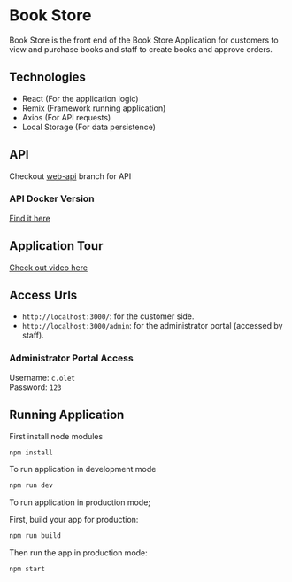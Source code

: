 # Book Store

Book Store is the front end of the Book Store Application for customers to view and purchase books and staff to create books and approve orders.

## Technologies

- React (For the application logic)
- Remix (Framework running application)
- Axios (For API requests)
- Local Storage (For data persistence)

## API
Checkout [web-api](https://github.com/charlitrix/book-store/tree/web-api) branch for API
### API Docker Version
[Find it here](https://hub.docker.com/r/charlitrix/book-store-api)

## Application Tour

[Check out video here ](https://youtu.be/VZa_RDf-40o)

## Access Urls

- `http://localhost:3000/`: for the customer side.
- `http://localhost:3000/admin`: for the administrator portal (accessed by staff).

### Administrator Portal Access

Username: `c.olet`  
Password: `123`

## Running Application

First install node modules

```sh
npm install
```

To run application in development mode

```sh
npm run dev
```

To run application in production mode;

First, build your app for production:

```sh
npm run build
```

Then run the app in production mode:

```sh
npm start
```
